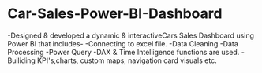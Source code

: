 # Car-Sales-Power-BI-Dashboard
-Designed & developed a dynamic & interactiveCars Sales Dashboard using Power BI that includes-
-Connecting to excel file.
-Data Cleaning
-Data Processing
-Power Query
-DAX & Time Intelligence functions are used.
-Builiding KPI's,charts, custom maps, navigation card visuals etc.
